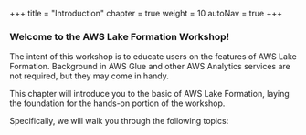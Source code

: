 +++
title = "Introduction"
chapter = true
weight = 10
autoNav = true
+++

### Welcome to the AWS Lake Formation Workshop!

The intent of this workshop is to educate users on the features of AWS Lake Formation. Background in AWS Glue and other AWS Analytics services are not required, but they may come in handy.

This chapter will introduce you to the basic of AWS Lake Formation, laying the foundation for the hands-on portion of the workshop.

Specifically, we will walk you through the following topics: